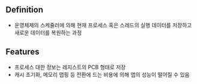 ## Definition
- 운영체제의 스케쥴러에 의해 현재 프로세스 혹은 스레드의 실행 데이터를 저장하고 새로운 데이터를 복원하는 과정

## Features
- 프로세스 대한 정보는 레지스트의 PCB 형태로 저장
- 캐시 초기화, 메모리 맵핑 등 전환에 드는 비용에 의해 앱의 성능이 떨어질 수 있음
